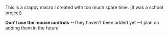 This is a crappy macro I created with too much spare time. (it was a school project)

**Don't use the mouse controls** 
--They haven't been added yet
--I plan on adding them in the future
